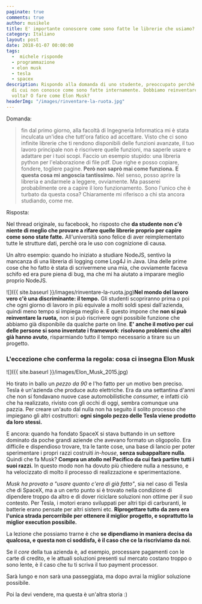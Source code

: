 ```yaml
---
paginate: true
comments: true
author: musikele
title: E' importante conoscere come sono fatte le librerie che usiamo?
category: Italiano
layout: post
date: 2018-01-07 00:00:00
tags:
  -  michele risponde
  - programmazione
  - elon musk
  - tesla
  - spacex
description: Rispondo alla domanda di uno studente, preoccupato perchè usa librerie
  di cui non conosce come sono fatte internamente. Dobbiamo reinventare la ruota ogni
  volta? O fare come Elon Musk?
headerImg: "/images/rinventare-la-ruota.jpg"
---
```

Domanda: 

> fin dal primo giorno, alla facoltà di Ingegneria Informatica mi è stata inculcata un'idea che tutt'ora fatico ad accettare. Visto che ci sono infinite librerie che ti rendono disponibili delle funzioni avanzate, il tuo lavoro principale non è riscrivere quelle funzioni, ma saperle  usare e adattare per i tuoi scopi. Faccio un esempio stupido: una  libreria python per l'elaborazione di file pdf. Due righe e posso copiare, fondere, togliere pagine. **Però non saprò mai come funziona.** **E  questa cosa mi angoscia tantissimo.** Nel senso, posso aprire la libreria e  andarmele a leggere, ovviamente. Ma passerei probabilmente ore a capire il loro funzionamento. Sono l'unico che è turbato da questa cosa? Chiaramente mi riferisco a chi sta ancora studiando, come me.

Risposta:

Nel thread originale, su facebook, ho risposto che **da studente non c'è niente di meglio che provare a rifare quelle librerie proprio per capire come sono state fatte.** All'università sono felice di aver reimplementato tutte le strutture dati, perchè ora le uso con cognizione di causa. 

Un altro esempio: quando ho iniziato a studiare NodeJS, sentivo la mancanza di una libreria di logging come Log4J in Java. Una delle prime cose che ho fatto è stata di scrivermene una mia, che ovviamente faceva schifo ed era pure piena di bug, ma che mi ha aiutato a imparare meglio proprio NodeJS. 

![]({{ site.baseurl }}/images/rinventare-la-ruota.jpg)**Nel mondo del lavoro vero c'è una discriminante: il tempo.** Gli studenti scopriranno prima o poi che ogni giorno di lavoro in più equivale a molti soldi spesi dall'azienda, quindi meno tempo si impiega meglio è. E questo impone che **non si può reinventare la ruota,** non si può riscrivere ogni possibile funzione che abbiamo già disponibile da qualche parte on line. **E' anche il motivo per cui delle persone si sono inventate i framework**: **risolvono problemi che altri già hanno avuto**, risparmiando tutto il tempo necessario a tirare su un progetto. 

### L'eccezione che conferma la regola: cosa ci insegna Elon Musk

![]({{ site.baseurl }}/images/Elon_Musk_2015.jpg)

Ho tirato in ballo un _pezzo da 90_ e l'ho fatto per un motivo ben preciso. Tesla è un'azienda che produce auto elettriche. Era da una settantina d'anni che non si fondavano nuove case automobilistiche _consumer,_ e infatti ciò che ha realizzato, rivisto con gli occhi di oggi, sembra comunque una pazzia. Per creare un'auto dal nulla non ha seguito il solito processo che impiegano gli altri costruttori: **ogni singolo pezzo delle Tesla viene prodotto da loro stessi.**

E ancora: quando ha fondato SpaceX si stava buttando in un settore dominato da poche grandi aziende che avevano formato un oligopolio. Era difficile e dispendioso trovare, tra le tante cose, una base di lancio per poter sperimentare i propri razzi costruiti _in-house_, **senza subappaltare nulla**. Quindi che fa Musk? **Compra un atollo nel Pacifico da cui farà partire tutti i suoi razzi.** In questo modo non ha dovuto più chiedere nulla a nessuno, e ha velocizzato di molto il processo di realizzazione e sperimentazione. 

_Musk ha provato a "usare quanto c'era di già fatto"_, sia nel caso di Tesla che di SpaceX, ma a un certo punto si è trovato nella condizione di dipendere troppo da altro e di dover riciclare soluzioni non ottime per il suo contesto. Per Tesla, i motori erano sviluppati per altri tipi di carburanti, le batterie erano pensate per altri sistemi etc. **Riprogettare tutto da zero era l'unica strada percorribile per ottenere il miglior progetto, e soprattutto la miglior execution possibile.** 

La lezione che possiamo trarne è che **se dipendiamo in maniera decisa da qualcosa, e questa non ci soddisfa, è il caso che ce la riscriviamo da noi**. 

Se il _core_ della tua azienda è, ad esempio, processare pagamenti con le carte di credito, e le attuali soluzioni presenti sul mercato costano troppo o sono lente, è il caso che tu ti scriva il tuo payment processor. 

Sarà lungo e non sarà una passeggiata, ma dopo avrai la miglior soluzione possibile. 

Poi la devi vendere, ma questa è un'altra storia :)